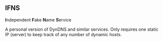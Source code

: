 ## IFNS
**I**ndependent **F**ake **N**ame **S**ervice

A personal version of DynDNS and similar services.  Only requires
one static IP (server) to keep track of any number of dynamic hosts.  
